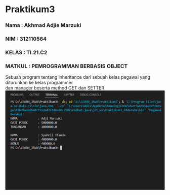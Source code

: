# Praktikum3
### Nama    : Akhmad Adjie Marzuki  
### NIM     : 312110564  
### KELAS   : TI.21.C2  
### MATKUL  : PEMROGRAMMAN BERBASIS OBJECT  
Sebuah program tentang inheritance dari sebuah kelas pegawai yang diturunkan ke kelas programmer  
dan manager beserta method GET dan SETTER  
![image](ss1.png)
